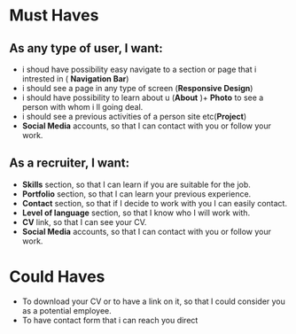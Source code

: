 # Must Haves
## As any type of user, I want: 
- i shoud have possibility easy navigate to a section or page that i intrested in ( **Navigation Bar**)
- i should see a page in any type of screen (**Responsive Design**)
- i should have possibility to learn about u (**About** )+ **Photo** to see a person with whom i ll going deal.
- i should see a previous activities of a person  site etc(**Project**)
- **Social Media** accounts, so that I can contact with you or follow your work.


## As a recruiter, I want: 
- **Skills** section, so that I can learn if you are suitable for the job. 
- **Portfolio** section, so that I can learn your previous experience. 
- **Contact** section, so that if I decide to work with you I can easily contact.
-  **Level of language** section, so that I know who I will work with. 
-  **CV** link, so that I can see your CV.
- **Social Media** accounts, so that I can contact with you or follow your work.
  
# Could Haves
- To download your CV or to have a link on it, so that I could consider you as a potential employee.
- To have contact form that i can reach you direct



